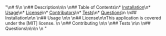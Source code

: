 "\n# fi\n  \n## Description\n\n  \n## Table of Contents\n* [Installation](#installation)\n* [Usage](#usage)\n* [License](#license)\n* [Contributors](#contributors)\n* [Tests](#tests)\n* [Questions](#questions)\n  \n## Installation\n\n      \n## Usage \n\n     \n## License\n\nThis application is covered under the [MIT] license. \n     \n## Contributing \n\n      \n## Tests  \n\n  \n## Questions\n\n\n  \n        "